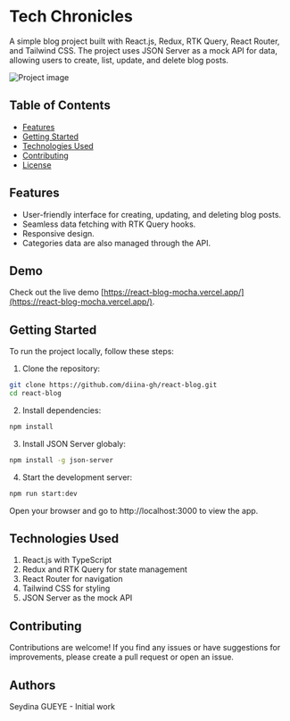 # Tech Chronicles

<!-- Project Description -->
A simple blog project built with React.js, Redux, RTK Query, React Router, and Tailwind CSS. The project uses JSON Server as a mock API for data, allowing users to create, list, update, and delete blog posts.

<!-- Project Screenshot -->
![Project image]([https://raw.githubusercontent.com/diina-gh/react-blog/main/public/images/rb-image1.png?token=GHSAT0AAAAAACEVCDSNWDCQI4CXXLH253XEZGHT3DQ](https://raw.githubusercontent.com/Vivek-Avanigadda/pizza-store/main/public/images/rb-image1.png))

<!-- Table of Contents -->
## Table of Contents
- [Features](#features)
- [Getting Started](#getting-started)
- [Technologies Used](#technologies-used)
- [Contributing](#contributing)
- [License](#license)

<!-- Features -->
## Features
- User-friendly interface for creating, updating, and deleting blog posts.
- Seamless data fetching with RTK Query hooks.
- Responsive design.
- Categories data are also managed through the API.

<!-- Demo -->

## Demo
Check out the live demo [https://react-blog-mocha.vercel.app/](https://react-blog-mocha.vercel.app/).

<!-- Getting Started -->
## Getting Started
To run the project locally, follow these steps:

1. Clone the repository:

```bash
git clone https://github.com/diina-gh/react-blog.git
cd react-blog
```

2. Install dependencies:

```bash
npm install
```

3. Install JSON Server globaly:

```bash
npm install -g json-server
```

4. Start the development server:

```bash
npm run start:dev
```

Open your browser and go to http://localhost:3000 to view the app.

<!-- Technologies Used -->
## Technologies Used

1. React.js with TypeScript
2. Redux and RTK Query for state management
3. React Router for navigation
4. Tailwind CSS for styling
5. JSON Server as the mock API

## Contributing

Contributions are welcome! If you find any issues or have suggestions for improvements, please create a pull request or open an issue.

## Authors
Seydina GUEYE - Initial work



